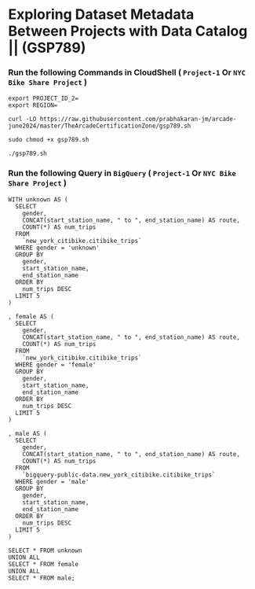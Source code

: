 # Exploring Dataset Metadata Between Projects with Data Catalog || (GSP789)

### Run the following Commands in CloudShell ( `Project-1` Or `NYC Bike Share Project` )

```
export PROJECT_ID_2=
export REGION=
```
```
curl -LO https://raw.githubusercontent.com/prabhakaran-jm/arcade-june2024/master/TheArcadeCertificationZone/gsp789.sh

sudo chmod +x gsp789.sh

./gsp789.sh
```

### Run the following Query in `BigQuery` ( `Project-1` Or `NYC Bike Share Project` )

```
WITH unknown AS (
  SELECT
    gender,
    CONCAT(start_station_name, " to ", end_station_name) AS route,
    COUNT(*) AS num_trips
  FROM
    `new_york_citibike.citibike_trips`
  WHERE gender = 'unknown'
  GROUP BY
    gender,
    start_station_name,
    end_station_name
  ORDER BY
    num_trips DESC
  LIMIT 5
)

, female AS (
  SELECT
    gender,
    CONCAT(start_station_name, " to ", end_station_name) AS route,
    COUNT(*) AS num_trips
  FROM
    `new_york_citibike.citibike_trips`
  WHERE gender = 'female'
  GROUP BY
    gender,
    start_station_name,
    end_station_name
  ORDER BY
    num_trips DESC
  LIMIT 5
)

, male AS (
  SELECT
    gender,
    CONCAT(start_station_name, " to ", end_station_name) AS route,
    COUNT(*) AS num_trips
  FROM
    `bigquery-public-data.new_york_citibike.citibike_trips`
  WHERE gender = 'male'
  GROUP BY
    gender,
    start_station_name,
    end_station_name
  ORDER BY
    num_trips DESC
  LIMIT 5
)

SELECT * FROM unknown
UNION ALL
SELECT * FROM female
UNION ALL
SELECT * FROM male;
```

